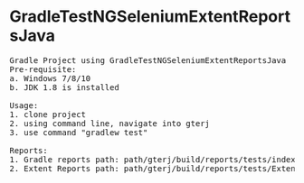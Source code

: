 # GradleTestNGSeleniumExtentReportsJava
<pre>Gradle Project using GradleTestNGSeleniumExtentReportsJava
Pre-requisite:
a. Windows 7/8/10
b. JDK 1.8 is installed

Usage:
1. clone project
2. using command line, navigate into gterj
3. use command "gradlew test"

Reports:
1. Gradle reports path: path/gterj/build/reports/tests/index.html
2. Extent Reports path: path/gterj/build/reports/tests/Extent.html
</pre>
